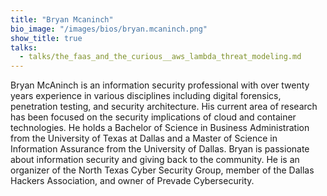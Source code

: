 ```yaml
---
title: "Bryan Mcaninch"
bio_image: "/images/bios/bryan.mcaninch.png"
show_title: true
talks:
  - talks/the_faas_and_the_curious__aws_lambda_threat_modeling.md
---
```

Bryan McAninch is an information security professional with over twenty years experience in various disciplines including digital forensics, penetration testing, and security architecture. His current area of research has been focused on the security implications of cloud and container technologies. He holds a Bachelor of Science in Business Administration from the University of Texas at Dallas and a Master of Science in Information Assurance from the University of Dallas. Bryan is passionate about information security and giving back to the community. He is an organizer of the North Texas Cyber Security Group, member of the Dallas Hackers Association, and owner of Prevade Cybersecurity.
